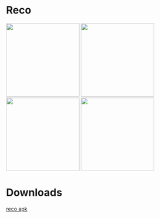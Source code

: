 # Reco
<p float="left">
<img src="https://github.com/SidharthMudgil/Reco/blob/main/image/img1.png" width="200">
<img src="https://github.com/SidharthMudgil/Reco/blob/main/image/img2.png" width="200">
<img src="https://github.com/SidharthMudgil/Reco/blob/main/image/img3.png" width="200">
<img src="https://github.com/SidharthMudgil/Reco/blob/main/image/img4.png" width="200">
</p>

# Downloads
[reco apk](https://github.com/SidharthMudgil/Reco/releases/latest/download/reco.apk)
